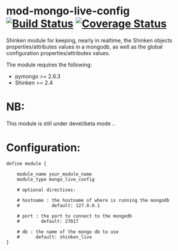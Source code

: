 mod-mongo-live-config [![Build Status](https://travis-ci.org/savoirfairelinux/mod-mongo-live-config.svg?branch=master)](https://travis-ci.org/savoirfairelinux/mod-mongo-live-config) [![Coverage Status](https://img.shields.io/coveralls/savoirfairelinux/mod-mongo-live-config.svg)](https://coveralls.io/r/savoirfairelinux/mod-mongo-live-config?branch=master)
=====================

Shinken module for keeping, nearly in realtime, the Shinken objects properties/attributes values in a mongodb,
as well as the global configuration properties/attributes values.

The module requires the following:
- pymongo >= 2.6.3
- Shinken >= 2.4

NB:
===

This module is still under devel/beta mode ..


Configuration:
==============
```
define module {
 
    module_name your_module_name
    module_type mongo_live_config
    
    # optional directives:
    
    # hostname : the hostname of where is running the mongodb
    #            default: 127.0.0.1
    
    # port : the port to connect to the mongodb
    #        default: 27017
    
    # db : the name of the mongo db to use
    #      default: shinken_live
}
```
